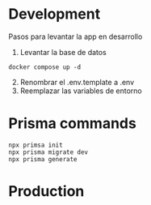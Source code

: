 # Development

Pasos para levantar la app en desarrollo

1. Levantar la base de datos

```
docker compose up -d
```

2. Renombrar el .env.template a .env
3. Reemplazar las variables de entorno

# Prisma commands

```
npx primsa init
npx prisma migrate dev
npx prisma generate

```

# Production
